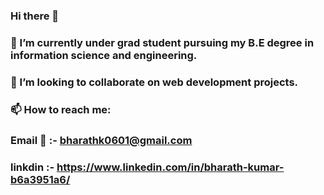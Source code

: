 ### Hi there 👋

<!--
**Bharath-k06/Bharath-k06** is a ✨ _special_ ✨ repository because its `README.md` (this file) appears on your GitHub profile.

Here are some ideas to get you started:

- 🔭 I’m currently working on ...
- 🌱 I’m currently learning ...
- 👯 I’m looking to collaborate on ...
- 🤔 I’m looking for help with ...
- 💬 Ask me about ...
- 📫 How to reach me: ...
- 😄 Pronouns: ...
- ⚡ Fun fact: ...
-->
### 🔭 I’m currently under grad student pursuing my B.E degree in information science and engineering.
### 👯 I’m looking to collaborate on  web development projects.
### 📫 How to reach me: 
### Email 📧 :- bharathk0601@gmail.com    
### linkdin :- https://www.linkedin.com/in/bharath-kumar-b6a3951a6/  
